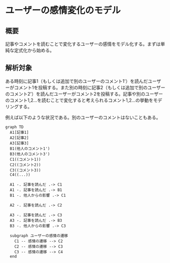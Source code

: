 # ユーザーの感情変化のモデル

## 概要

記事やコメントを読むことで変化するユーザーの感情をモデル化する。まずは単純な定式化から始める。

## 解析対象

ある時刻に記事1（もしくは追加で別のユーザーのコメント1'）を読んだユーザーがコメント1を投稿する。また別の時刻に記事2（もしくは追加で別のユーザーのコメント2'）を読んだユーザーがコメント2を投稿する。記事や別のユーザーのコメント1,2...を読むことで変化すると考えられるコメント1,2...の挙動をモデリングする。

例えば以下のような状況である。別のユーザーのコメントはないこともある。

```mermaid
graph TD
  A1[記事1]
  A2[記事2]
  A3[記事3]
  B1(他人のコメント1')
  B3(他人のコメント3')
  C1((コメント1))
  C2((コメント2))
  C3((コメント3))
  C4((...))
  
  A1 -. 記事を読んだ .-> C1
  A1 -. 記事を読んだ .-> B1
  B1 -. 他人からの影響 .-> C1

  A2 -. 記事を読んだ .-> C2

  A3 -. 記事を読んだ .-> C3
  A3 -. 記事を読んだ .-> B3
  B3 -. 他人からの影響 .-> C3

  subgraph ユーザーの感情の遷移
    C1 -- 感情の遷移 --> C2
    C2 -- 感情の遷移 --> C3
    C3 -- 感情の遷移 --> C4
  end
```
